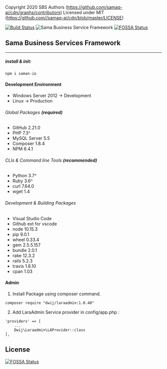 
Copyright 2020 SBS Authors (https://github.com/samaq-ai/cdn/graphs/contributors)
Licensed under MIT (https://github.com//samaq-ai/cdn/blob/master/LICENSE)




[![Build Status](https://travis-ci.com/samaq-ai/cdn.svg?branch=master)](https://travis-ci.com/samaq-ai/cdn)
![Sama Business Service Framework](https://github.com/samaq-ai/cdn/workflows/Main%20Framework/badge.svg?branch=master)
[![FOSSA Status](https://app.fossa.io/api/projects/git%2Bgithub.com%2Fsamaq-ai%2Fcdn.svg?type=shield)](https://app.fossa.io/projects/git%2Bgithub.com%2Fsamaq-ai%2Fcdn?ref=badge_shield)


## Sama Business Services Framework
____

##### install & init:

```
npm i saman-io
```

#### Development Environment 

* Windows Server 2012 -> Development
* Linux -> Production

###### Global Packages **(required)**

* GitHub 2.21.0
* PHP 7.3^
* MySQL Server 5.5
* Composer 1.8.4
* NPM 6.4.1

###### CLIs & Command line Tools **(recommended)**
* Python 3.7^
* Ruby 3.6^
* curl 7.64.0
* wget 1.4

###### Development & Building Packages
* Visual Studio Code
* Github ext for vscode
* node 10.15.3
* pip 9.0.1
* wheel 0.33.4
* gem 2.5.5.157
* bundle 2.0.1
* rake 12.3.2
* rails 5.2.3
* travis 1.8.10
* cpan 1.03



#### Admin

1. Install Package using composer command.

```
composer require "dwij/laraadmin:1.0.40"
```

2. Add LaraAdmin Service provider in config/app.php :
```
'providers' => [
	...
	Dwij\Laraadmin\LAProvider::class
],
```

## License
[![FOSSA Status](https://app.fossa.io/api/projects/git%2Bgithub.com%2Fsamaq-ai%2Fcdn.svg?type=large)](https://app.fossa.io/projects/git%2Bgithub.com%2Fsamaq-ai%2Fcdn?ref=badge_large)

